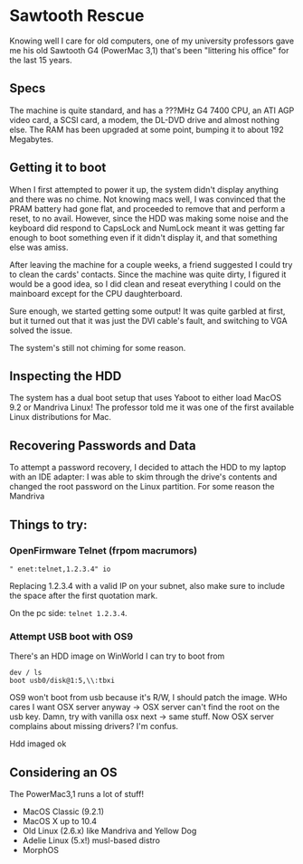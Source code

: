 # Sawtooth Rescue

Knowing well I care for old computers, one of my university professors gave me his old Sawtooth G4 (PowerMac 3,1) that's been "littering his office" for the last 15 years.

## Specs

The machine is quite standard, and has a ???MHz G4 7400 CPU, an ATI AGP video card, a SCSI card, a modem, the DL-DVD drive and almost nothing else. The RAM has been upgraded at some point, bumping it to about 192 Megabytes.

## Getting it to boot

When I first attempted to power it up, the system didn't display anything and there was no chime. Not knowing macs well, I was convinced that the PRAM battery had gone flat, and proceeded to remove that and perform a reset, to no avail. However, since the HDD was making some noise and the keyboard did respond to CapsLock and NumLock meant it was getting far enough to boot something even if it didn't display it, and that something else was amiss.

After leaving the machine for a couple weeks, a friend suggested I could try to clean the cards' contacts. Since the machine was quite dirty, I figured it would be a good idea, so I did clean and reseat everything I could on the mainboard except for the CPU daughterboard.

Sure enough, we started getting some output! It was quite garbled at first, but it turned out that it was just the DVI cable's fault, and switching to VGA solved the issue.

The system's still not chiming for some reason.

## Inspecting the HDD

The system has a dual boot setup that uses Yaboot to either load MacOS 9.2 or Mandriva Linux! The professor told me it was one of the first available Linux distributions for Mac.

## Recovering Passwords and Data

To attempt a password recovery, I decided to attach the HDD to my laptop with an IDE adapter: I was able to skim through the drive's contents and changed the root password on the Linux partition. For some reason the Mandriva

## Things to try:

### OpenFirmware Telnet (frpom macrumors)

```
" enet:telnet,1.2.3.4" io
```

Replacing 1.2.3.4 with a valid IP on your subnet, also make sure to include the space after the first quotation mark.

On the pc side: `telnet 1.2.3.4`.

### Attempt USB boot with OS9

There's an HDD image on WinWorld I can try to boot from

```
dev / ls
boot usb0/disk@1:5,\\:tbxi
```

OS9 won't boot from usb because it's R/W, I should patch the image. WHo cares I want OSX server anyway -> OSX server can't find the root on the usb key. Damn, try with vanilla osx next -> same stuff. Now OSX server complains about missing drivers? I'm confus.



Hdd imaged ok


## Considering an OS

The PowerMac3,1 runs a lot of stuff!

- MacOS Classic (9.2.1)
- MacOS X up to 10.4
- Old Linux (2.6.x) like Mandriva and Yellow Dog
- Adelie Linux (5.x!) musl-based distro
- MorphOS
